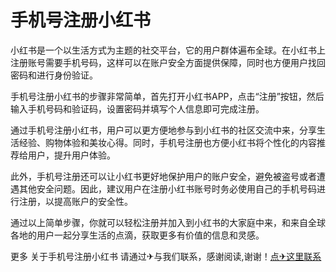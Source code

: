 # 手机号注册小红书

小红书是一个以生活方式为主题的社交平台，它的用户群体遍布全球。在小红书上注册账号需要手机号码，这样可以在账户安全方面提供保障，同时也方便用户找回密码和进行身份验证。

手机号注册小红书的步骤非常简单，首先打开小红书APP，点击“注册”按钮，然后输入手机号码和验证码，设置密码并填写个人信息即可完成注册。

通过手机号注册小红书，用户可以更方便地参与到小红书的社区交流中来，分享生活经验、购物体验和美妆心得。同时，手机号注册也方便小红书将个性化的内容推荐给用户，提升用户体验。

此外，手机号注册还可以让小红书更好地保护用户的账户安全，避免被盗号或者遭遇其他安全问题。因此，建议用户在注册小红书账号时务必使用自己的手机号码进行注册，以提高账户的安全性。

通过以上简单步骤，你就可以轻松注册并加入到小红书的大家庭中来，和来自全球各地的用户一起分享生活的点滴，获取更多有价值的信息和灵感。

更多 关于手机号注册小红书 请通过✈与我们联系，感谢阅读,谢谢！[点✈这里联系](https://gg.k02.cc)